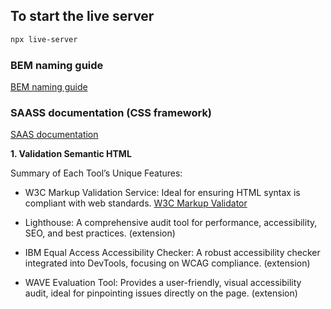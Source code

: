 ## To start the live server

```bash
npx live-server
```

### BEM naming guide

[BEM naming guide](https://getbem.com/naming/)

### SAASS documentation (CSS framework)
[SAAS documentation](https://sass-lang.com/documentation/)

**1. Validation Semantic HTML**

Summary of Each Tool’s Unique Features:

* W3C Markup Validation Service: Ideal for ensuring HTML syntax is compliant with web standards. [W3C Markup Validator](https://validator.w3.org/)

* Lighthouse: A comprehensive audit tool for performance, accessibility, SEO, and best practices. (extension)

* IBM Equal Access Accessibility Checker: A robust accessibility checker integrated into DevTools, focusing on WCAG compliance. (extension)

* WAVE Evaluation Tool: Provides a user-friendly, visual accessibility audit, ideal for pinpointing issues directly on the page. (extension)